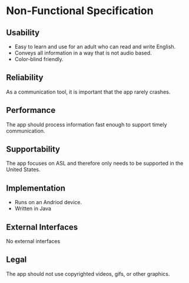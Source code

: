 # Non-Functional Specification

## Usability

* Easy to learn and use for an adult who can read and write English.
* Conveys all information in a way that is not audio based. 
* Color-blind friendly.

## Reliability

As a communication tool, it is important that the app rarely crashes.

## Performance

The app should process information fast enough to support timely communication.

## Supportability

The app focuses on ASL and therefore only needs to be supported in the United States.

## Implementation

* Runs on an Andriod device.
* Written in Java

## External Interfaces

No external interfaces

## Legal 

The app should not use copyrighted videos, gifs, or other graphics.
